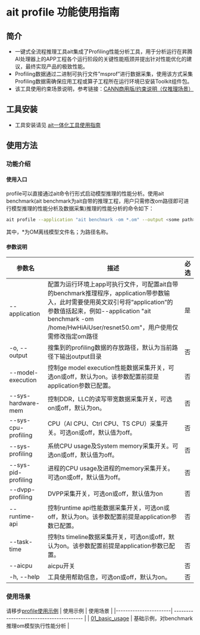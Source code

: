 # ait profile 功能使用指南

## 简介
- 一键式全流程推理工具ait集成了Profiling性能分析工具，用于分析运行在昇腾AI处理器上的APP工程各个运行阶段的关键性能瓶颈并提出针对性能优化的建议，最终实现产品的极致性能。
- Profiling数据通过二进制可执行文件”msprof”进行数据采集，使用该方式采集Profiling数据需确保应用工程或算子工程所在运行环境已安装Toolkit组件包。
- 该工具使用约束场景说明，参考链接：[CANN商用版/约束说明（仅推理场景）](https://www.hiascend.com/document/detail/zh/canncommercial/60RC1/devtools/auxiliarydevtool/atlasaccuracy_16_0035.html)

## 工具安装
- 工具安装请见 [ait一体化工具使用指南](../../README.md)

## 使用方法
### 功能介绍
#### 使用入口
profile可以直接通过ait命令行形式启动模型推理的性能分析。使用ait benchmark(ait benchmark为ait自带的推理工程，用户只需修改om路径即可进行模型推理的性能分析及数据采集)推理的性能分析的命令如下：
```bash
ait profile --application "ait benchmark -om *.om" --output <some path>
```
其中，*为OM离线模型文件名；<some path>为路径名称。

#### 参数说明
  | 参数名                    | 描述                                       | 必选   |
  | ------------------------ | ---------------------------------------- | ---- |
  | --application            | 配置为运行环境上app可执行文件，可配置ait自带的benchmark推理程序，application带参数输入，此时需要使用英文双引号将”application”的参数值括起来，例如--application "ait benchmark -om /home/HwHiAiUser/resnet50.om"，用户使用仅需修改指定om路径 | 是    |
  | -o, --output             | 搜集到的profiling数据的存放路径，默认为当前路径下输出output目录                                                                | 否    |
  | --model-execution        | 控制ge model execution性能数据采集开关，可选on或off，默认为on。该参数配置前提是application参数已配置。 | 否    |
  | --sys-hardware-mem       | 控制DDR，LLC的读写带宽数据采集开关，可选on或off，默认为on。 | 否    |
  | --sys-cpu-profiling      | CPU（AI CPU、Ctrl CPU、TS CPU）采集开关。可选on或off，默认值为off。                           | 否    |
  | --sys-profiling          | 系统CPU usage及System memory采集开关。可选on或off，默认值为off。 | 否    |
  | --sys-pid-profiling      | 进程的CPU usage及进程的memory采集开关。可选on或off，默认值为off。 | 否    |
  | --dvpp-profiling         | DVPP采集开关，可选on或off，默认值为on | 否    |
  | --runtime-api            | 控制runtime api性能数据采集开关，可选on或off，默认为on。该参数配置前提是application参数已配置。 | 否    |
  | --task-time              | 控制ts timeline数据采集开关，可选on或off，默认为on。该参数配置前提是application参数已配置。 | 否    |
  | --aicpu                  | aicpu开关 | 否  |
  | -h, --help               | 工具使用帮助信息，可选on或off，默认为on。               | 否  |

  ### 使用场景
请移步[profile使用示例](../../examples/cli/profile/)
  | 使用示例               | 使用场景                                 |
  |-----------------------| ---------------------------------------- |
  | [01_basic_usage](../../examples/cli/profile/01_basic_usage)    | 基础示例，对benchmark推理om模型执行性能分析       |